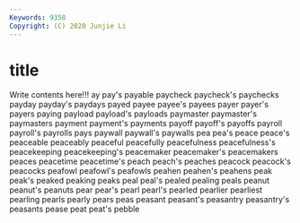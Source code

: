 ```yaml
---
Keywords: 9358
Copyright: (C) 2020 Junjie Li
---
```


# title

Write contents here!!!
ay 
pay's 
payable 
paycheck 
paycheck's 
paychecks 
payday 
payday's
paydays 
payed 
payee 
payee's 
payees 
payer 
payer's 
payers 
paying 
payload
payload's 
payloads 
paymaster 
paymaster's 
paymasters 
payment 
payment's 
payments 
payoff 
payoff's
payoffs 
payroll 
payroll's 
payrolls 
pays 
paywall 
paywall's 
paywalls 
pea 
pea's
peace 
peace's 
peaceable 
peaceably 
peaceful 
peacefully 
peacefulness 
peacefulness's 
peacekeeping 
peacekeeping's
peacemaker 
peacemaker's 
peacemakers 
peaces 
peacetime 
peacetime's 
peach 
peach's 
peaches 
peacock
peacock's 
peacocks 
peafowl 
peafowl's 
peafowls 
peahen 
peahen's 
peahens 
peak 
peak's
peaked 
peaking 
peaks 
peal 
peal's 
pealed 
pealing 
peals 
peanut 
peanut's
peanuts 
pear 
pear's 
pearl 
pearl's 
pearled 
pearlier 
pearliest 
pearling 
pearls
pearly 
pears 
peas 
peasant 
peasant's 
peasantry 
peasantry's 
peasants 
pease 
peat
peat's 
pebble 
